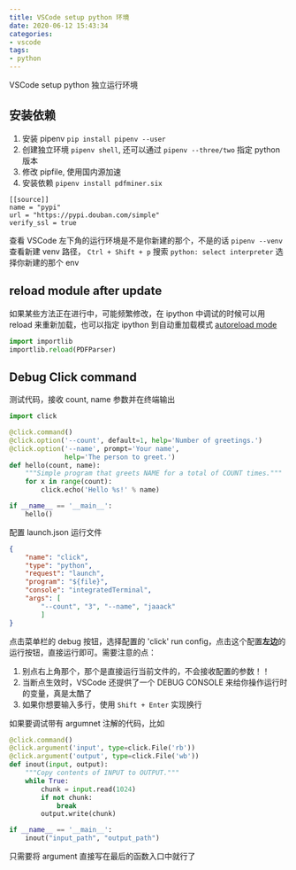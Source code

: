 ```yaml
---
title: VSCode setup python 环境
date: 2020-06-12 15:43:34
categories:
- vscode
tags:
- python
---
```


VSCode setup python 独立运行环境

## 安装依赖

1. 安装 pipenv `pip install pipenv --user`
2. 创建独立环境 `pipenv shell`, 还可以通过 `pipenv --three/two` 指定 python 版本
3. 修改 pipfile, 使用国内源加速
4. 安装依赖 `pipenv install pdfminer.six`

```pipfile
[[source]]
name = "pypi"
url = "https://pypi.douban.com/simple"
verify_ssl = true
```

查看 VSCode 左下角的运行环境是不是你新建的那个，不是的话 `pipenv --venv` 查看新建 venv 路径， `Ctrl + Shift + p` 搜索 `python: select interpreter` 选择你新建的那个 env

## reload module after update

如果某些方法正在进行中，可能频繁修改，在 ipython 中调试的时候可以用 reload 来重新加载，也可以指定 ipython 到自动重加载模式 [autoreload mode](https://ipython.org/ipython-doc/stable/config/extensions/autoreload.html)

```python
import importlib
importlib.reload(PDFParser)
```

## Debug Click command

测试代码，接收 count, name 参数并在终端输出

```python
import click

@click.command()
@click.option('--count', default=1, help='Number of greetings.')
@click.option('--name', prompt='Your name',
              help='The person to greet.')
def hello(count, name):
    """Simple program that greets NAME for a total of COUNT times."""
    for x in range(count):
        click.echo('Hello %s!' % name)

if __name__ == '__main__':
    hello()
```

配置 launch.json 运行文件

```json
{
    "name": "click",
    "type": "python",
    "request": "launch",
    "program": "${file}",
    "console": "integratedTerminal",
    "args": [
        "--count", "3", "--name", "jaaack"
        ]
}
```

点击菜单栏的 debug 按钮，选择配置的 'click' run config，点击这个配置**左边**的运行按钮，直接运行即可。需要注意的点：

1. 别点右上角那个，那个是直接运行当前文件的，不会接收配置的参数！！
2. 当断点生效时，VSCode 还提供了一个 DEBUG CONSOLE 来给你操作运行时的变量，真是太酷了
3. 如果你想要输入多行，使用 `Shift + Enter` 实现换行

如果要调试带有 argumnet 注解的代码，比如

```python
@click.command()
@click.argument('input', type=click.File('rb'))
@click.argument('output', type=click.File('wb'))
def inout(input, output):
    """Copy contents of INPUT to OUTPUT."""
    while True:
        chunk = input.read(1024)
        if not chunk:
            break
        output.write(chunk)

if __name__ == '__main__':
    inout("input_path", "output_path")
```

只需要将 argument 直接写在最后的函数入口中就行了